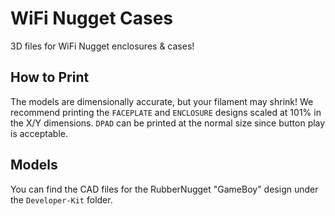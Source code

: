 # WiFi Nugget Cases
3D files for WiFi Nugget enclosures & cases!

## How to Print
The models are dimensionally accurate, but your filament may shrink!  We recommend printing the `FACEPLATE` and `ENCLOSURE` designs scaled at 101% in the X/Y dimensions.  `DPAD` can be printed at the normal size since button play is acceptable.

## Models
You can find the CAD files for the RubberNugget "GameBoy" design under the `Developer-Kit` folder.
